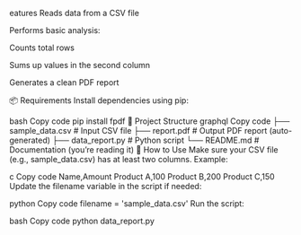 eatures
Reads data from a CSV file

Performs basic analysis:

Counts total rows

Sums up values in the second column

Generates a clean PDF report

📦 Requirements
Install dependencies using pip:

bash
Copy code
pip install fpdf
📁 Project Structure
graphql
Copy code
├── sample_data.csv          # Input CSV file
├── report.pdf               # Output PDF report (auto-generated)
├── data_report.py           # Python script
└── README.md                # Documentation (you’re reading it)
🧪 How to Use
Make sure your CSV file (e.g., sample_data.csv) has at least two columns. Example:

c
Copy code
Name,Amount
Product A,100
Product B,200
Product C,150
Update the filename variable in the script if needed:

python
Copy code
filename = 'sample_data.csv'
Run the script:

bash
Copy code
python data_report.py
